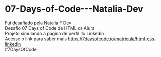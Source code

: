 # 07-Days-of-Code---Natalia-Dev
Fui desafiado pela Natalia F Dev<br>
Desafio 07 Days of Code de HTML da Alura <br>
Projeto simulando a página de perfil do Linkedin<br>
Acesse o link para saber mais https://7daysofcode.io/matricula/html-css-linkedin<br>
#7DaysOfCode
